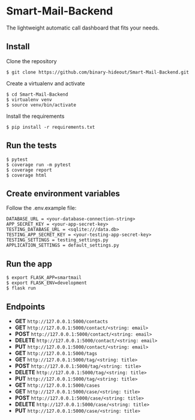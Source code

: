 Smart-Mail-Backend
==================

The lightweight automatic call dashboard that fits your needs.

Install
-------

Clone the repository 

    $ git clone https://github.com/binary-hideout/Smart-Mail-Backend.git

Create a virtualenv and activate

    $ cd Smart-Mail-Backend
    $ virtualenv venv
    $ source venv/bin/activate

Install the requirements

    $ pip install -r requirements.txt

Run the tests
-------------

    $ pytest
    $ coverage run -m pytest
    $ coverage report
    $ coverage html

Create environment variables
----------------------------

Follow the .env.example file:

    DATABASE_URL = <your-database-connection-string>
    APP_SECRET_KEY = <your-app-secret-key>
    TESTING_DATABASE_URL = <sqlite:///data.db>
    TESTING_APP_SECRET_KEY = <your-testing-app-secret-key>
    TESTING_SETTINGS = testing_settings.py
    APPLICATION_SETTINGS = default_settings.py

Run the app
-----------

    $ export FLASK_APP=smartmail
    $ export FLASK_ENV=development
    $ flask run

Endpoints
---------

* **GET** `http://127.0.0.1:5000/contacts`
* **GET** `http://127.0.0.1:5000/contact/<string: email>`
* **POST** `http://127.0.0.1:5000/contact/<string: email>`
* **DELETE** `http://127.0.0.1:5000/contact/<string: email>`
* **PUT** `http://127.0.0.1:5000/contact/<string: email>`
* **GET** `http://127.0.0.1:5000/tags`
* **GET** `http://127.0.0.1:5000/tag/<string: title>`
* **POST** `http://127.0.0.1:5000/tag/<string: title>`
* **DELETE** `http://127.0.0.1:5000/tag/<string: title>`
* **PUT** `http://127.0.0.1:5000/tag/<string: title>`
* **GET** `http://127.0.0.1:5000/cases`
* **GET** `http://127.0.0.1:5000/case/<string: title>`
* **POST** `http://127.0.0.1:5000/case/<string: title>`
* **DELETE** `http://127.0.0.1:5000/case/<string: title>`
* **PUT** `http://127.0.0.1:5000/case/<string: title>`